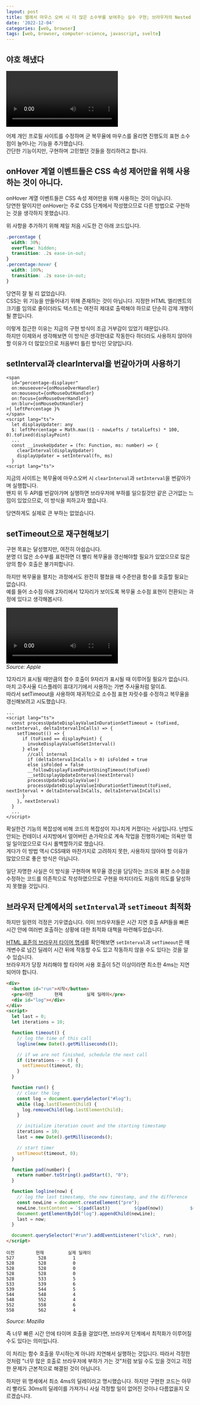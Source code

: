 ```yaml
---
layout: post
title: 웹에서 마우스 오버 시 더 많은 소수부를 보여주는 실수 구현; 브라우저의 Nested time
date: '2022-12-04'
categories: [web, browser]
tags: [web, browser, computer-science, javascript, svelte]
---
```


## 야호 해냈다
![](/static/posts/2022-12-04-uses-and-notices-to-browser-timer/RPReplay_Final1670122781.webm)

어제 개인 프로필 사이트를 수정하며 군 복무율에 마우스를 올리면 진행도의 표현 소수점이 늘어나는 기능을 추가했습니다.  
간단한 기능이지만, 구현하며 고민했던 것들을 정리하려고 합니다.  

## onHover 계열 이벤트들은 CSS 속성 제어만을 위해 사용하는 것이 아니다.
onHover 계열 이벤트들은 CSS 속성 제어만을 위해 사용하는 것이 아닙니다.  
당연한 말이지만 onHover는 주로 CSS 단계에서 작성했으므로 다른 방법으로 구현하는 것을 생각하지 못했습니다.  

위 사항을 추가하기 위해 제일 처음 시도한 건 아래 코드입니다.  

```css
.percentage {
  width: 30%;
  overflow: hidden;
  transition: .2s ease-in-out;
}
.percentage:hover {
  width: 100%;
  transition: .2s ease-in-out;
}
```

당연히 잘 될 리 없었습니다.  
CSS는 위 기능을 만들어내기 위해 존재하는 것이 아닙니다. 지정한 HTML 엘리멘트의 크기를 임의로 줄이더라도 텍스트는 여전히 제대로 출력해야 하므로 단순히 강제 개행이 될 뿐입니다.  

이렇게 접근한 이유는 지금의 구현 방식이 조금 거부감이 있었기 때문입니다.  
하지만 이제와서 생각해보면 이 방식은 생각한대로 작동한다 하더라도 사용하지 않아야 할 이유가 더 많았으므로 처음부터 틀린 방식인 모양입니다.  

## setInterval과 clearInterval을 번갈아가며 사용하기
```svelte
<span
  id="percentage-displayer"
  on:mouseover={onMouseOverHandler}
  on:mouseout={onMouseOutHandler}
  on:focus={onMouseOverHandler}
  on:blur={onMouseOutHandler}
>{ leftPercentage }%
</span>
<script lang="ts">
  let displayUpdater: any
  $: leftPercentage = Math.max((1 - nowLefts / totalLefts) * 100, 0).toFixed(displayPoint)
  ...
  const __invokeUpdater = (fn: Function, ms: number) => {
    clearInterval(displayUpdater)
    displayUpdater = setInterval(fn, ms)
  }
<script lang="ts">
```
지금의 사이트는 복무율에 마우스오버 시 `clearInterval`과 `setInterval`을 번갈아가며 실행합니다.  
왠지 위 두 API를 번갈아가며 실행하면 브라우저에 부하를 일으킬것만 같은 근거없는 느낌이 있었으므로, 이 방식을 피하고자 했습니다.  

당연하게도 실제로 큰 부하는 없었습니다.  

## setTimeout으로 재구현해보기
구현 목표는 달성했지만, 여전히 아쉽습니다.  
분명 더 많은 소수부를 표현하면 더 빨리 복무율을 갱신해야할 필요가 있었으므로 많은 양의 함수 호출은 불가피합니다.  

하지만 복무율을 펼치는 과정에서도 완전히 펼쳤을 때 수준만큼 함수를 호출할 필요는 없습니다.  
예를 들어 소수점 아래 2자리에서 12자리가 보이도록 복무율 소수점 표현이 전환되는 과정에 있다고 생각해봅시다.  

![](/static/posts/2022-12-04-uses-and-notices-to-browser-timer/apple_promotion.webm)  
_Source: Apple_  

12자리가 표시될 때만큼의 함수 호출이 9자리가 표시될 때 이루어질 필요가 없습니다. 마치 고주사율 디스플레이 휴대기기에서 사용하는 가변 주사율처럼 말이죠.  
따라서 setTimeout을 사용하여 재귀적으로 소수점 표현 자릿수를 수정하고 복무율을 갱신해보려고 시도했습니다.  

```svelte
...
<script lang="ts">
  const processUpdateDisplayValueInDurationSetTimeout = (toFixed, nextInterval, deltaIntervalInCalls) => {
    setTimeout(() => {
      if (toFixed == displayPoint) {
        invokeDisplayValueToSetInterval()
      } else {
        //call internal
        if (deltaIntervalInCalls > 0) isFolded = true
        else isFolded = false
        __followDisplayFixedPointUsingTimeout(toFixed)
        __setDisplayUpdateInterval(nextInterval)
        processUpdateDisplayValue()
        processUpdateDisplayValueInDurationSetTimeout(toFixed, nextInterval + deltaIntervalInCalls, deltaIntervalInCalls)
      }
    }, nextInterval)
  }
  ...
</script>
```

확실한건 기능의 복잡성에 비해 코드의 복잡성이 지나치게 커졌다는 사실입니다. 난방도 안되는 컨테이너 사지방에서 얼어버린 손가락으로 계속 작업을 진행하기에는 의욕만 꺾일 일이었으므로 다시 롤백할하기로 했습니다.  
게다가 이 방법 역시 CSS때와 마찬가지로 고려하지 못한, 사용하지 않아야 할 이유가 많았으므로 좋은 방식은 아닙니다.  

일단 자명한 사실은 이 방식을 구현하며 복무율 갱신을 담당하는 코드와 표현 소수점을 수정하는 코드를 의존적으로 작성하였으므로 구현을 마치더라도 처음의 의도를 달성하지 못했을 것입니다.  

## 브라우저 단계에서의 `setInterval`과 `setTimeout` 최적화
하지만 일련의 걱정은 기우였습니다. 이미 브라우저들은 시간 지연 호출 API들을 빠른 시간 안에 여러번 호출하는 상황에 대한 최적화 대책을 마련해두었습니다.  

[HTML 표준의 브라우저 타이머 명세](https://html.spec.whatwg.org/multipage/timers-and-user-prompts.html#timers)를 확인해보면 `setInterval`과 `setTimeout`은 매개변수로 넘긴 딜레이 시간 뒤에 작동할 수도 있고 작동하지 않을 수도 있다는 것을 알 수 있습니다.  
브라우저가 당장 처리해야 할 타이머 사용 호출이 5건 이상이라면 최소한 4ms는 지연되어야 합니다.  

```html
<div>
  <button id="run">시작</button>
  <pre>이전        현재         실제 딜레이</pre>
  <div id="log"></div>
</div>
<script>
  let last = 0;
  let iterations = 10;

  function timeout() {
    // log the time of this call
    logline(new Date().getMilliseconds());

    // if we are not finished, schedule the next call
    if (iterations-- > 0) {
      setTimeout(timeout, 0);
    }
  }

  function run() {
    // clear the log
    const log = document.querySelector("#log");
    while (log.lastElementChild) {
      log.removeChild(log.lastElementChild);
    }

    // initialize iteration count and the starting timestamp
    iterations = 10;
    last = new Date().getMilliseconds();

    // start timer
    setTimeout(timeout, 0);
  }

  function pad(number) {
    return number.toString().padStart(3, "0");
  }

  function logline(now) {
    // log the last timestamp, the new timestamp, and the difference
    const newLine = document.createElement("pre");
    newLine.textContent = `${pad(last)}         ${pad(now)}          ${now - last}`;
    document.getElementById("log").appendChild(newLine);
    last = now;
  }

  document.querySelector("#run").addEventListener("click", run);
</script>
```
```
이전        현재         실제 딜레이
527         528          1
528         528          0
528         528          0
528         528          0
528         533          5
533         539          6
539         544          5
544         548          4
548         552          4
552         558          6
558         562          4
```
_Source: Mozilla_

즉 너무 빠른 시간 안에 타이머 호출을 걸었다면, 브라우저 단계에서 최적화가 이루어질 수도 있다는 의미입니다.  

이 처리는 함수 호출을 무시하는게 아니라 지연해서 실행하는 것입니다. 따라서 걱정한 것처럼 "너무 많은 호출로 브라우저에 부하가 가는 것"처럼 보일 수도 있을 것이고 걱정한 문제가 근본적으로 해결된 것이 아닙니다.  

하지만 위 명세에서 최소 4ms의 딜레이라고 명시했습니다. 하지만 구현한 코드는 아무리 빨라도 30ms의 딜레이를 가져가니 사실 걱정할 일이 없어진 것이나 다름없을지 모르겠습니다.  

